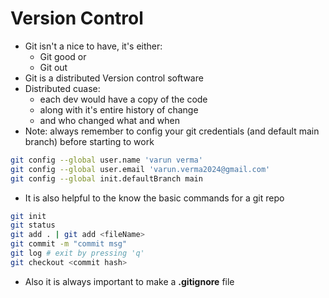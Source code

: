 # Version Control

- Git isn't a nice to have, it's either:
    - Git good or
    - Git out
- Git is a distributed Version control software
- Distributed cuase:
    - each dev would have a copy of the code
    - along with it's entire history of change
    - and who changed what and when
- Note: always remember to config your git credentials (and default main branch) before starting to work
```bash
git config --global user.name 'varun verma'
git config --global user.email 'varun.verma2024@gmail.com'
git config --global init.defaultBranch main
```
- It is also helpful to the know the basic commands for a git repo
```bash
git init
git status
git add . | git add <fileName>
git commit -m "commit msg"
git log # exit by pressing 'q'
git checkout <commit hash>
```
- Also it is always important to make a **.gitignore** file
